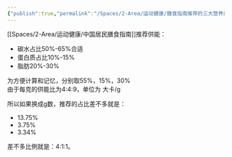 ```yaml
---
{"publish":true,"permalink":"/Spaces/2-Area/运动健康/膳食指南推荐的三大营养素碳水、蛋白质、脂肪供能比例.md","title":"膳食指南推荐的三大营养素碳水、蛋白质、脂肪供能比例","created":"2023-02-27","modified":"2023-03-14","published":"2025-07-29T23:04:11.921+08:00","cssclasses":""}
---
```



[[Spaces/2-Area/运动健康/中国居民膳食指南]]推荐供能：

- 碳水占比50%-65%合适
- 蛋白质占比10%-15%
- 脂肪20%-30%

为方便计算和记忆，分别取55%，15%，30%  
由于每克的供能比为4:4:9，单位为 大卡/g

所以如果换成g数，推荐的占比差不多就是：

- 13.75%
- 3.75%
- 3.34%

差不多比例就是：4:1:1。